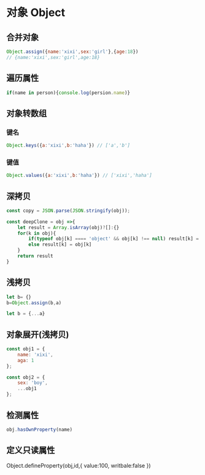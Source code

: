 # 对象 Object

## 合并对象
```javascript
Object.assign({name:'xixi',sex:'girl'},{age:18}) 
// {name:'xixi',sex:'girl',age:18}
```
## 遍历属性
```javascript
if(name in person){console.log(persion.name)}
```
## 对象转数组

### 键名
```javascript
Object.keys({a:'xixi',b:'haha'}) // ['a','b']
```

### 键值
```javascript
Object.values({a:'xixi',b:'haha'}) // ['xixi','haha']
```

## 深拷贝
```JavaScript
const copy = JSON.parse(JSON.stringify(obj));
```
```JavaScript
const deepClone = obj =>{
    let result = Array.isArray(obj)?[]:{}
    for(k in obj){
        if(typeof obj[k] ==== 'object' && obj[k] !== null) result[k] = deepClone(obj[k])
        else result[k] = obj[k]
    }
    return result
}
 ```
 
## 浅拷贝
```JavaScript
let b= {}
b=Object.assign(b,a)
```
```JavaScript
let b = {...a}
```

## 对象展开(浅拷贝)
```JavaScript
const obj1 = {
    name: 'xixi',
    aga: 1
};

const obj2 = {
    sex: 'boy',
    ...obj1
};
```

## 检测属性
```JavaScript
obj.hasOwnProperty(name)
```

## 定义只读属性
Object.defineProperty(obj,id,{
    value:100,
    writbale:false
})
